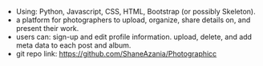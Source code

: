- Using: Python, Javascript, CSS, HTML, Bootstrap (or possibly Skeleton).
- a platform for photographers to upload, organize, share details on, and present their work.
- users can:
	sign-up and edit profile information.
	upload, delete, and add meta data to each post and album.
- git repo link:  https://github.com/ShaneAzania/Photographicc